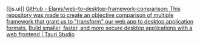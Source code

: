 [[js.ui]]
[GitHub - Elanis/web-to-desktop-framework-comparison: This repository was made to create an objective comparison of multiple framework that grant us to "transform" our web app to desktop application formats.](https://github.com/Elanis/web-to-desktop-framework-comparison)
[Build smaller, faster, and more secure desktop applications with a web frontend | Tauri Studio](https://tauri.studio/en/)

